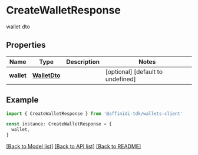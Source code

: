# CreateWalletResponse

wallet dto

## Properties

| Name       | Type                          | Description | Notes                             |
| ---------- | ----------------------------- | ----------- | --------------------------------- |
| **wallet** | [**WalletDto**](WalletDto.md) |             | [optional] [default to undefined] |

## Example

```typescript
import { CreateWalletResponse } from '@affinidi-tdk/wallets-client'

const instance: CreateWalletResponse = {
  wallet,
}
```

[[Back to Model list]](../README.md#documentation-for-models) [[Back to API list]](../README.md#documentation-for-api-endpoints) [[Back to README]](../README.md)
